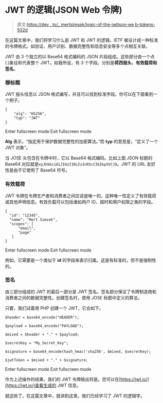 # JWT 的逻辑(JSON Web 令牌)

> 原文:[https://dev . to/_ mertsimsek/logic-of-the-jwtjson-we b-tokens-502d](https://dev.to/_mertsimsek/logic-of-the-jwtjson-web-tokens-502d)

在这篇文章中，我们将学习什么是 JWT 和 JWT 的逻辑。IETF 被设计成一种标准的令牌格式。如验证、用户识别、数据完整性和信息安全等多个点相互关联。

JWT 由 3 个独立的以 Base64 格式编码的 JSON 片段组成。这些部分由一个点(.)象征和代表整个 JWT。如我所说，有 3 个字段。分别是**荷西报头、有效载荷和签名**。

### 穆标题

JWT 报头信息以 JSON 格式编写，并且可以找到标准字段。你可以在下面看到一个例子。

```
{
    "alg": "HS256",
    "typ": "JWT"
} 
```

Enter fullscreen mode Exit fullscreen mode

**Alg** 表示，“指定用于保护数据完整性的加密算法。”而 **typ** 的意思是，“定义了一个 JWT 对象”。

当 JOSE 头包含在令牌中时，它以 Base64 格式编码。比如上面 JSON 标题的 Base64 对应就是`eyJhbGciOiJIUzI1NiIsInR5cCI6IkpXVCJ9`。JWT 的 URL 友好性是由于它使用了 Base64 符号。

### 有效载荷

JWT 令牌在令牌生产者和消费者之间应该是唯一的。这种唯一性定义了有效载荷或其他声明信息。有效负载可以包括诸如用户 ID、超时和用户权限之类的字段。

```
{
  "id": "12345",
  "name": "Mert Simsek",
  "scopes": [
      "email",
      "page"
   ]
} 
```

Enter fullscreen mode Exit fullscreen mode

例如，它需要是一个类似于 **id** 的字段来表示归属。这是有标准的，但不是强制性的。

### 签名

由三部分组成的 JWT 的最后一部分是 JWT 签名。签名部分保证了令牌制造商和消费者之间的数据完整性。创建签名时，使用 JOSE 标题中定义的算法。

只要，我们试着用 PHP 创建一个 JWT，它会如下。

```
$header = base64_encode("HEADER");

$payload = base64_encode("PAYLOAD");

$mixed = $header + "." + $payload;

$secretKey = "My_Secret_Key";

$signature = base64_encode(hash_hmac('sha256', $mixed, $secretKey);

$jwtToken = $mixed + "." + $signature; 
```

Enter fullscreen mode Exit fullscreen mode

作为上述操作的结果，我们的 JWT 令牌输出将是。您可以在[https://jwt.io/](https://jwt.io/)查看生成的 JWT 信息。

就这些了，在这篇文章中，就讲到这里。我们已经学习了 JWT 的逻辑学。